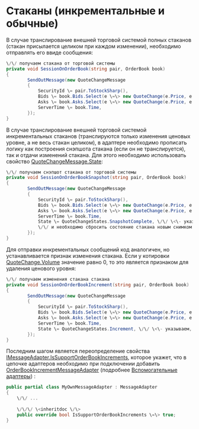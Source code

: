 # Стаканы (инкрементальные и обычные)

В случае транслирование внешней торговой системой полных стаканов (стакан присылается целиком при каждом изменении), необходимо отправлять его ввиде сообщения:

```cs
\/\/ получаем стакана от торговой системы
private void SessionOnOrderBook(string pair, OrderBook book)
{
		SendOutMessage(new QuoteChangeMessage
		{
			SecurityId \= pair.ToStockSharp(),
			Bids \= book.Bids.Select(e \=\> new QuoteChange(e.Price, e.Size)).ToArray(),
			Asks \= book.Asks.Select(e \=\> new QuoteChange(e.Price, e.Size)).ToArray(),
			ServerTime \= book.Time,
		});
}
```

В случае транслирование внешней торговой системой инкрементальных стаканов (транслируются только изменения ценовых уровне, а не весь стакан целиком), в адаптере необходимо прописать логику как построения снэпшота стакана (если он не транслируется), так и отдачи изменений стакана. Для этого необходимо использовать свойство [QuoteChangeMessage.State](../api/StockSharp.Messages.QuoteChangeMessage.State.html):

```cs
\/\/ получаем снэпшот стакана от торговой системы
private void SessionOnOrderBookSnapshot(string pair, OrderBook book)
{
		SendOutMessage(new QuoteChangeMessage
		{
			SecurityId \= pair.ToStockSharp(),
			Bids \= book.Bids.Select(e \=\> new QuoteChange(e.Price, e.Size)).ToArray(),
			Asks \= book.Asks.Select(e \=\> new QuoteChange(e.Price, e.Size)).ToArray(),
			ServerTime \= book.Time,
			State \= QuoteChangeStates.SnapshotComplete, \/\/ \<\- указываем, что текущее сообщение является снэпшотом,
			\/\/ и необходимо сбросить состояние стакана новым снимком
		});
}
```

Для отправки инкрементальных сообщений код аналогичен, но устанавливается признак изменения стакана. Если у котировки [QuoteChange.Volume](../api/StockSharp.Messages.QuoteChange.Volume.html) значение равно 0, то это является признаком для удаления ценового уровня:

```cs
\/\/ получаем изменения стакана стакана
private void SessionOnOrderBookIncrement(string pair, OrderBook book)
{
		SendOutMessage(new QuoteChangeMessage
		{
			SecurityId \= pair.ToStockSharp(),
			Bids \= book.Bids.Select(e \=\> new QuoteChange(e.Price, e.Size)).ToArray(), \/\/ \<\- с нулевым объемом котировки интепретируются как удаляемые
			Asks \= book.Asks.Select(e \=\> new QuoteChange(e.Price, e.Size)).ToArray(),
			ServerTime \= book.Time,
			State \= QuoteChangeStates.Increment, \/\/ \<\- указываем, что текущее сообщение является инкрементальным
		});
}
```

Последним шагом является переопределение свойства [IMessageAdapter.IsSupportOrderBookIncrements](../api/StockSharp.Messages.IMessageAdapter.IsSupportOrderBookIncrements.html), которое укажет, что в цепочке адаптеров необходимо при подключении добавить [OrderBookIncrementMessageAdapter](../api/StockSharp.Algo.OrderBookIncrementMessageAdapter.html) (подробнее [Вспомогательные адаптеры](Messages_adapters_chain.md)) :

```cs
public partial class MyOwnMessageAdapter : MessageAdapter
{
	\/\/ ...
	
	\/\/\/ \<inheritdoc \/\>
	public override bool IsSupportOrderBookIncrements \=\> true;
}
```
